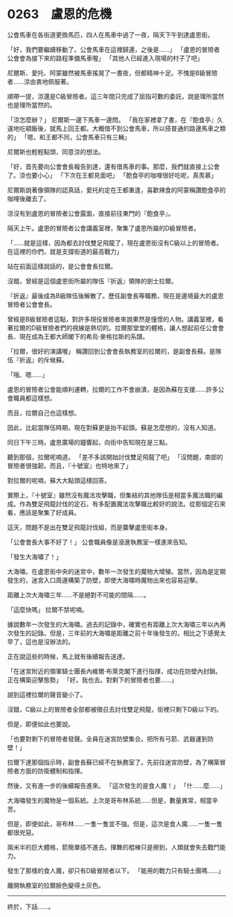 # 0263　盧恩的危機

公會馬車在各街道更換馬匹，四人在馬車中過了一夜，隔天下午到達盧恩街。

「好，我們要繼續移動了。公會馬車在這裡歸還，之後是……」
「盧恩的冒險者公會會為接下來的路程準備馬車喔」
「其他人已經進入現場的村子了吧」

尼爾斯、愛托、阿蒙雖然被馬車搖晃了一晝夜，但都精神十足。不愧是B級冒險者……涼由衷地佩服著。

順帶一提，涼還是C級冒險者。這三年間只完成了屈指可數的委託，說是理所當然也是理所當然的。

「涼怎麼辦？」
尼爾斯一邊下馬車一邊問。
「我在家裡拿了書，在『飽食亭』久違地吃頓飯後，就馬上回王都。大概借不到公會馬車，所以搭普通的路邊馬車之類的」
「嗯，和王都不同，公會馬車只有三輛」

尼爾斯也輕輕點頭，同意涼的想法。

「好，首先要向公會會長報告到達，還有借馬車的事。那麼，我們就直接上公會了。涼也要小心」
「下次在王都見面吧」
「飽食亭的咖哩很好吃呢，真羨慕」

尼爾斯說著像領隊的認真話，愛托約定在王都重逢，喜歡辣食的阿蒙稱讚飽食亭的咖哩後離去了。

涼沒有到盧恩的冒險者公會露面，直接前往東門的『飽食亭』。

隔天上午。盧恩的冒險者公會講義室裡，聚集了盧恩所屬的D級冒險者。

「……就是這樣，因為都去討伐雙足飛龍了，現在盧恩街沒有C級以上的冒險者。在這裡的你們，就是支撐街道的最高戰力」

站在前面這樣說話的，是公會會長拉爾。

沒錯，曾經是這個盧恩街所屬的隊伍『折返』領隊的劍士拉爾。

『折返』最後成為B級隊伍後解散了。歷任副會長等職務，現在是邊境最大的盧恩冒險者公會會長。

曾經是B級冒險者這點，對許多現役冒險者來說果然是憧憬的人物。講義室裡，看著拉爾的D級冒險者們的視線是熱切的。拉爾那堂堂的體格，讓人想起前任公會會長、現在成為王都大師閣下的希烏·麥格拉斯的系譜。

「拉爾，很好的演講喔」
稱讚回到公會會長執務室的拉爾的，是副會長蘇。是隊伍『折返』的斥候蘇。

「哦、嗯……」

盧恩的冒險者公會能順利運轉，拉爾的工作不會崩潰，是因為蘇在支援……許多公會職員都這樣想。

而且，拉爾自己也這樣想。

因此，比起當隊伍時期，現在對蘇更是抬不起頭。蘇是怎麼想的，沒有人知道。

同日下午三時。盧恩廣場的鐘響起，向街中告知現在是三點。

聽到那個，拉爾呢喃道。
「差不多該開始討伐雙足飛龍了吧」
「沒問題，南部的冒險者很強韌。而且，『十號室』也特地來了」

對拉爾的呢喃，蘇大大點頭這樣回答。

實際上，『十號室』雖然沒有魔法攻擊職，但集結的其他隊伍是相當多魔法職的編成。作為雙足飛龍討伐的定石，有多配置魔法攻擊職比較好的說法。從那個定石來看，應該是聚集了好成員。

這天，問題不是出在雙足飛龍討伐組，而是襲擊盧恩街本身。

「公會會長大事不好了！」
公會職員像是滾進執務室一樣進來告知。

「發生大海嘯了！」

大海嘯。在盧恩街中央的迷宮中，數年一次發生的魔物大增殖。當然，因為是定期發生的，迷宮入口周邊構築了防壁，即使大海嘯時魔物出來也容易迎擊。

距離上次大海嘯三年……不是絕對不可能的間隔……。

「這麼快嗎」
拉爾不禁呢喃。

據說數年一次發生的大海嘯。過去的記錄中，確實也有距離上次大海嘯三年以內再次發生的記錄。但是，三年前的大海嘯是距離之前十年後發生的，相比之下感覺太早了，這也是沒辦法的。

正在說這些的時候，馬上就有後續報告送達。

「在迷宮附近的領軍騎士團長內維爾·布萊克閣下進行指揮，成功在防壁內封鎖。正在構築迎擊態勢」
「好。我也去。對剩下的冒險者也要……」

說到這裡拉爾的聲音變小了。

沒錯，C級以上的冒險者全部都被徵召去討伐雙足飛龍，街裡只剩下D級以下的。

但是，即便如此也要說。

「也要對剩下的冒險者發聲。全員在迷宮防壁集合。把所有弓箭、武器運到防壁！」

拉爾下達那個指示時，副會長蘇已經不在執務室了。先前往迷宮防壁，為了構築冒險者方面的防衛體制和指揮。

然後，又有進一步的後續報告進來。
「這次發生的是食人魔！」
「什……麼……」

大海嘯發生的魔物是一個系統。上次是哥布林系統……但是，數量異常，相當辛苦。

但是，即便如此，哥布林……一隻一隻並不強。但是，這次是食人魔……一隻一隻都很兇惡。

兩米半的巨大體格，箭簡單插不進去。揮舞的棍棒只是擦到，人類就會失去戰鬥能力。

發生了那樣的食人魔，卻只有D級冒險者以下。
「能用的戰力只有騎士團嗎……」

離開執務室的拉爾臉色變得土灰色。

---

終於，下話……。